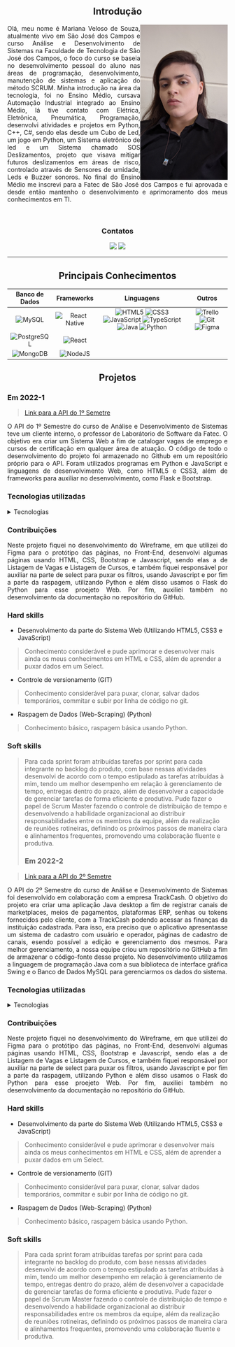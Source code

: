 <Div align="center" >

## Introdução

</Div>

<Div align="justify" >

<img align="right" src="imagens/perfil.jpg" alt="Foto" width="200"/>

Olá, meu nome é Mariana Veloso de Souza, atualmente vivo em São José dos Campos e curso Análise e Desenvolvimento de Sistemas na Faculdade de Tecnologia de São José dos Campos, o foco do curso se baseia no desenvolvimento pessoal do aluno nas áreas de programação, desenvolvimento, manutenção de sistemas e aplicação do método SCRUM. Minha introdução na área da tecnologia, foi no Ensino Médio, cursava Automação Industrial integrado ao Ensino Médio, lá tive contato com Elétrica, Eletrônica, Pneumática, Programação, desenvolvi atividades e projetos em Python, C++, C#, sendo elas desde um Cubo de Led, um jogo em Python, um Sistema eletrônico de led e um Sistema chamado SOS Deslizamentos, projeto que visava mitigar futuros deslizamentos em áreas de risco, controlado através de Sensores de umidade, Leds e Buzzer sonoros. No final do Ensino Médio me inscrevi para a Fatec de São José dos Campos e fui aprovada e desde então mantenho o desenvolvimento e aprimoramento dos meus conhecimentos em TI.
</Div>

<Div align="center" >

<br>

### Contatos

  <a href= "https://www.linkedin.com/in/mariana-veloso-de-souza/" target="_blank"><img src="https://img.shields.io/badge/-LinkedIn-%230077B5?style=for-the-badge&logo=linkedin&logoColor=white" target="_blank"></a> 
  <a href = "https://github.com/Marih2210" target="_blank"><img src="https://img.shields.io/badge/github-%23121011.svg?style=for-the-badge&logo=github&logoColor=white" target="_blank"></a>

<hr />  

## Principais Conhecimentos

 
| Banco de Dados                                              | Frameworks                                                                                                     | Linguagens                                                                                                                                       | Outros                                              |
| :---------------------------------------------------------: | :------------------------------------------------------------------------------------------------------------: | :----------------------------------------------------------------------------------------------------------------------------------------------: | :-------------------------------------------------: |
| ![MySQL](https://img.shields.io/badge/mysql-%2300f.svg?style=for-the-badge&logo=mysql&logoColor=white)            | ![React Native](https://img.shields.io/badge/react_native-%2320232a.svg?style=for-the-badge&logo=react&logoColor=%2361DAFB)                                              | ![HTML5](https://img.shields.io/badge/html5-%23E34F26.svg?style=for-the-badge&logo=html5&logoColor=white) ![CSS3](https://img.shields.io/badge/css3-%231572B6.svg?style=for-the-badge&logo=css3&logoColor=white) ![JavaScript](https://img.shields.io/badge/javascript-%23323330.svg?style=for-the-badge&logo=javascript&logoColor=%23F7DF1E) ![TypeScript](https://img.shields.io/badge/typescript-%23007ACC.svg?style=for-the-badge&logo=typescript&logoColor=white) ![Java](https://img.shields.io/badge/Java-ED8B00?style=for-the-badge&logo=openjdk&logoColor=white) ![Python](https://img.shields.io/badge/python-3670A0?style=for-the-badge&logo=python&logoColor=ffdd54)   | ![Trello](https://img.shields.io/badge/Trello-%23026AA7.svg?style=for-the-badge&logo=Trello&logoColor=white) ![Git](https://img.shields.io/badge/git-%23F05033.svg?style=for-the-badge&logo=git&logoColor=white) ![Figma](https://img.shields.io/badge/figma-%23F24E1E.svg?style=for-the-badge&logo=figma&logoColor=white) |
| ![PostgreSQL](https://img.shields.io/badge/postgresql-4169e1?style=for-the-badge&logo=postgresql&logoColor=white) | ![React](https://img.shields.io/badge/react-%2320232a.svg?style=for-the-badge&logo=react&logoColor=%2361DAFB)                                                              |                                                                                                                                                  |                                                     |
| ![MongoDB](https://img.shields.io/badge/react_native-%2320232a.svg?style=for-the-badge&logo=react&logoColor=%2361DAFB)  | ![NodeJS](https://img.shields.io/badge/node.js-6DA55F?style=for-the-badge&logo=node.js&logoColor=white)                                                                  |                                                                                                                                                  |                                                     |

## Projetos

</Div>

### Em 2022-1

<Div align="justify" >

> [Link para a API do 1º Semetre](https://github.com/LittleTech10/API--1-ADS)

O API do 1º Semestre do curso de Análise e Desenvolvimento de Sistemas teve um cliente interno, o professor de Laborátorio de Software da Fatec. O objetivo era criar um Sistema Web a fim de catalogar vagas de emprego e cursos de certificação em qualquer área de atuação. O código de todo o desenvolvimento do projeto foi armazenado no Github em um repositório próprio para o API. Foram utilizados programas em Python e JavaScript e linguagens de desenvolvimento Web, como HTML5 e CSS3, além de frameworks para auxiliar no desenvolvimento, como Flask e Bootstrap.

</Div>

### Tecnologias utilizadas

 <details><summary>Tecnologias</summary>
   
  <img width="50 rem" src="https://cdn.jsdelivr.net/gh/devicons/devicon/icons/figma/figma-original.svg"/>Figma 
  > Utilizado para desenvolver o protótipo apresentado ao cliente.
  
  <img width="50 rem" src="https://cdn.jsdelivr.net/gh/devicons/devicon/icons/vscode/vscode-original.svg"/> VScode 
  > Utilizado para o desenvolvimento do código de todo o projeto.

  <img width="50 rem" src="https://cdn.jsdelivr.net/gh/devicons/devicon/icons/html5/html5-original.svg"/> HTML 
  > Utilizamos HTML em nosso projeto para a criação da estrutura do catálogo de vagas.

  <img width="50 rem" src="https://cdn.jsdelivr.net/gh/devicons/devicon/icons/css3/css3-original.svg"/> CSS 
  > Utilizamos o CSS para estilizar, assim melhorando a apresentação visual de nossas páginas criadas com HTML. Com o CSS, conseguimos controlar cores, fontes e layout.
  
  <img width="50 rem" src="https://cdn.jsdelivr.net/gh/devicons/devicon/icons/git/git-original.svg"/> Git 
  > Utilizamos o Git devido à sua capacidade de gerenciar e controlar as versões do código-fonte de forma eficiente, possibilitando colaboração, rastreamento de alterações, tornando o desenvolvimento mais organizado e confiável.

  <img width="50 rem" src="https://cdn.jsdelivr.net/gh/devicons/devicon/icons/github/github-original.svg"/> Github 
  > Utilizamos o GitHub para a hospedagem do código-fonte, facilitando o trabalho em equipe, oferecendo controle de versão eficiente e permitindo o gerenciamento dos colaboradores.

  <img width="50 rem" src="https://cdn.jsdelivr.net/gh/devicons/devicon/icons/python/python-original.svg"/> Python 
  > Utilizamos o Python para a raspagem de dados (Web-Scraping) das vagas de emprego e dos cursos pela internet, como por exemplo o Banco Nacional de Empregos.

  <img width="50 rem" src="https://cdn.jsdelivr.net/gh/devicons/devicon/icons/javascript/javascript-original.svg"/> JavaScript 
  > Utilizamos o JavaScript para criar gráficos que mostrassem dados sobre as vagas catalogadas em nosso site.
 </details>
 

### Contribuições

<Div align="justify" >

Neste projeto fiquei no desenvolvimento do Wireframe, em que utilizei do Figma para o protótipo das páginas, no Front-End, desenvolvi algumas páginas usando HTML, CSS, Bootstrap e Javascript, sendo elas a de Listagem de Vagas e Listagem de Cursos, e também fiquei responsável por auxiliar na parte de select para puxar os filtros, usando Javascript e por fim a parte da raspagem, utilizando Python e além disso usamos o Flask do Python para esse proejeto Web. Por fim, auxiliei também no desenvolvimento da documentação no repositório do GitHub.

</Div>

### Hard skills

* Desenvolvimento da parte do Sistema Web (Utilizando HTML5, CSS3 e JavaScript)
> Conhecimento considerável e pude aprimorar e desenvolver mais ainda os meus conhecimentos em HTML e CSS, além de aprender a puxar dados em um Select.

* Controle de versionamento (GIT)  
> Conhecimento considerável para puxar, clonar, salvar dados temporários, commitar e subir por linha de código no git.

* Raspagem de Dados (Web-Scraping) (Python)  
> Conhecimento básico, raspagem básica usando Python.

### Soft skills

> Para cada sprint foram atribuídas tarefas por sprint para cada integrante no backlog do produto, com base nessas atividades desenvolvi de acordo com o tempo estipulado as tarefas atribuídas à mim, tendo um melhor desempenho em relação à gerenciamento de tempo, entregas dentro do prazo, além de desenvolver a capacidade de gerenciar tarefas de forma eficiente e produtiva. Pude fazer o papel de Scrum Master fazendo o controle de distribuição de tempo e desenvolvendo a habilidade organizacional ao distribuir responsabilidades entre os membros da equipe, além da realização de reuniões rotineiras, definindo os próximos passos de maneira clara e alinhamentos frequentes, promovendo uma colaboração fluente e produtiva.
>
> ### Em 2022-2

<Div align="justify" >

> [Link para a API do 2º Semetre](https://github.com/LittleTech10/API--2-ADS)

O API do 2º Semestre do curso de Análise e Desenvolvimento de Sistemas foi desenvolvido em colaboração com a empresa TrackCash. O objetivo do projeto era criar uma aplicação Java desktop a fim de registrar canais de marketplaces, meios de pagamentos, plataformas ERP, senhas ou tokens fornecidos pelo cliente, com a TrackCash podendo acessar as finanças da instituição cadastrada. Para isso, era preciso que o aplicativo apresentasse um sistema de cadastro com usuário e operador, páginas de cadastro de canais, esendo possível a edição e gerenciamento dos mesmos. Para melhor gerenciamento, a nossa equipe criou um repositório no GitHub a fim de armazenar o código-fonte desse projeto. No desenvolvimento utilizamos a linguagem de programação Java com a sua biblioteca de interface gráfica Swing e o Banco de Dados MySQL para gerenciarmos os dados do sistema.

</Div>

### Tecnologias utilizadas

 <details><summary>Tecnologias</summary>
   
  <img width="50 rem" src="https://cdn.jsdelivr.net/gh/devicons/devicon/icons/figma/figma-original.svg"/>Figma 
  > Utilizado para desenvolver o protótipo apresentado ao cliente.
  
  <img width="50 rem" src="https://cdn.jsdelivr.net/gh/devicons/devicon/icons/vscode/vscode-original.svg"/> VScode 
  > Utilizado para o desenvolvimento do código de todo o projeto.

  <img width="50 rem" src="https://cdn.jsdelivr.net/gh/devicons/devicon/icons/java/java-original.svg"/> Java 
  > Utilizamos a linguagem de programação Java para o desenvolvimento do Front-End e também do Back-End.

  <img width="50 rem" src="https://cdn.jsdelivr.net/gh/devicons/devicon/icons/mysql/mysql-original.svg"/> MySQL 
  > Utilizamos o MySQL para o armazenamento e consulta de dados do sistema.

  <img width="50 rem" src="https://cdn.jsdelivr.net/gh/devicons/devicon/icons/git/git-original.svg"/> Git 
  > Utilizamos o Git devido à sua capacidade de gerenciar e controlar as versões do código-fonte de forma eficiente, possibilitando colaboração, rastreamento de alterações, tornando o desenvolvimento mais organizado e confiável.

 </details>
 

### Contribuições

<Div align="justify" >

Neste projeto fiquei no desenvolvimento do Wireframe, em que utilizei do Figma para o protótipo das páginas, no Front-End, desenvolvi algumas páginas usando HTML, CSS, Bootstrap e Javascript, sendo elas a de Listagem de Vagas e Listagem de Cursos, e também fiquei responsável por auxiliar na parte de select para puxar os filtros, usando Javascript e por fim a parte da raspagem, utilizando Python e além disso usamos o Flask do Python para esse proejeto Web. Por fim, auxiliei também no desenvolvimento da documentação no repositório do GitHub.

</Div>

### Hard skills

* Desenvolvimento da parte do Sistema Web (Utilizando HTML5, CSS3 e JavaScript)
> Conhecimento considerável e pude aprimorar e desenvolver mais ainda os meus conhecimentos em HTML e CSS, além de aprender a puxar dados em um Select.

* Controle de versionamento (GIT)  
> Conhecimento considerável para puxar, clonar, salvar dados temporários, commitar e subir por linha de código no git.

* Raspagem de Dados (Web-Scraping) (Python)  
> Conhecimento básico, raspagem básica usando Python.

### Soft skills

> Para cada sprint foram atribuídas tarefas por sprint para cada integrante no backlog do produto, com base nessas atividades desenvolvi de acordo com o tempo estipulado as tarefas atribuídas à mim, tendo um melhor desempenho em relação à gerenciamento de tempo, entregas dentro do prazo, além de desenvolver a capacidade de gerenciar tarefas de forma eficiente e produtiva. Pude fazer o papel de Scrum Master fazendo o controle de distribuição de tempo e desenvolvendo a habilidade organizacional ao distribuir responsabilidades entre os membros da equipe, além da realização de reuniões rotineiras, definindo os próximos passos de maneira clara e alinhamentos frequentes, promovendo uma colaboração fluente e produtiva.

